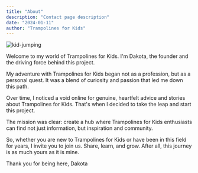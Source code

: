 ```yaml
---
title: "About"
description: "Contact page description"
date: "2024-01-11"
author: "Trampolines for Kids"
---
```


![kid-jumping](/kid-jumping.png)

Welcome to my world of Trampolines for Kids. I'm Dakota, the founder and the driving force behind this project.

My adventure with Trampolines for Kids began not as a profession, but as a personal quest. It was a blend of curiosity and passion that led me down this path.

Over time, I noticed a void online for genuine, heartfelt advice and stories about Trampolines for Kids. That's when I decided to take the leap and start this project.

The mission was clear: create a hub where Trampolines for Kids enthusiasts can find not just information, but inspiration and community.

So, whether you are new to Trampolines for Kids or have been in this field for years, I invite you to join us. Share, learn, and grow. After all, this journey is as much yours as it is mine.

Thank you for being here,
Dakota

